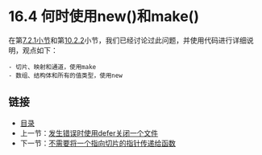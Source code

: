 # 16.4 何时使用new()和make()

在第[7.2.1小节](07.2.md)和第[10.2.2](10.2.md)小节，我们已经讨论过此问题，并使用代码进行详细说明，观点如下：

    - 切片、映射和通道，使用make
    - 数组、结构体和所有的值类型，使用new 

## 链接

- [目录](directory.md)
- 上一节：[发生错误时使用defer关闭一个文件](16.3.md)
- 下一节：[不需要将一个指向切片的指针传递给函数](16.5.md)
